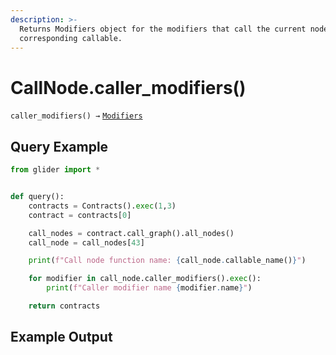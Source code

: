 ```yaml
---
description: >-
  Returns Modifiers object for the modifiers that call the current node
  corresponding callable.
---
```


# CallNode.caller\_modifiers()

`caller_modifiers() →` [`Modifiers`](../../callables/modifiers/)

## Query Example

```python
from glider import *


def query():
    contracts = Contracts().exec(1,3)
    contract = contracts[0]

    call_nodes = contract.call_graph().all_nodes()
    call_node = call_nodes[43]

    print(f"Call node function name: {call_node.callable_name()}")

    for modifier in call_node.caller_modifiers().exec():
        print(f"Caller modifier name {modifier.name}")

    return contracts
```

## Example Output

<figure><img src="../../../.gitbook/assets/Screenshot 2025-09-10 at 6.10.08 PM.png" alt=""><figcaption></figcaption></figure>
